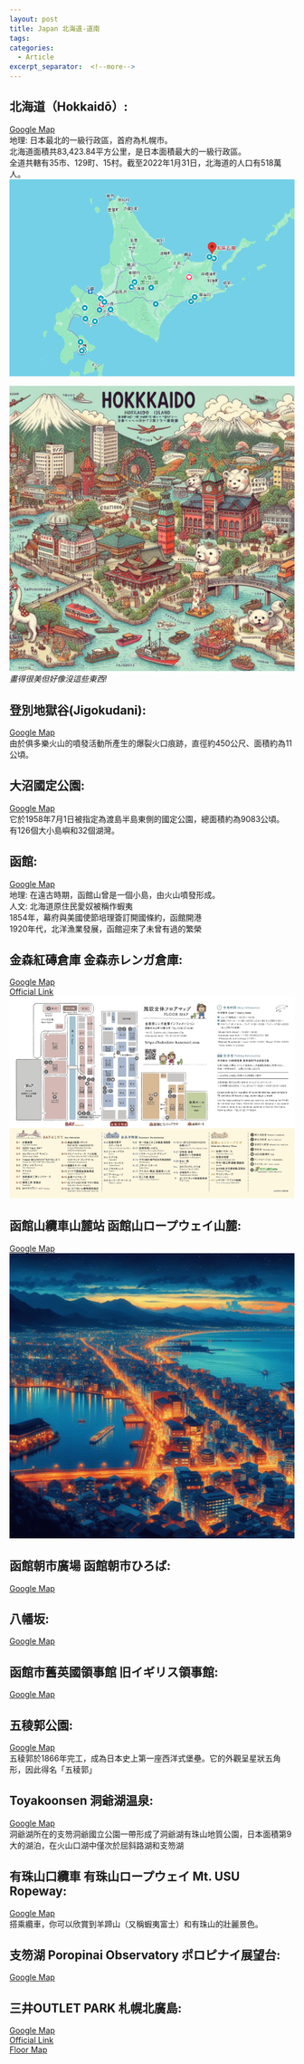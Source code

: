 ```yaml
---
layout: post
title: Japan 北海道-道南
tags: 
categories:
  - Article
excerpt_separator:  <!--more-->
---
```

## 北海道（Hokkaidō）:<br>
[Google Map](https://maps.app.goo.gl/A594JejBaTJywVTB8 "google")<br>
地理: 日本最北的一級行政區，首府為札幌市。<br>
北海道面積共83,423.84平方公里，是日本面積最大的一級行政區。<br>
全道共轄有35市、129町、15村。截至2022年1月31日，北海道的人口有518萬人。<br>
![Photo](/assets/Hokkaido.png)<br>


![Photo](/assets/c7bbd383-593d-4627-9c3e-2967ab060bad.jpeg) *畫得很美但好像沒這些東西!*<br>


<!-- day1 -->
## 登別地獄谷(Jigokudani):<br>
[Google Map](https://maps.app.goo.gl/7oxaCSAdkCA5DcHAA "google")<br>
由於俱多樂火山的噴發活動所產生的爆裂火口痕跡，直徑約450公尺、面積約為11公頃。<br>

## 大沼國定公園:<br>
[Google Map](https://maps.app.goo.gl/z2CKyhYYXdnX3NiA7 "google")<br>
它於1958年7月1日被指定為渡島半島東側的國定公園，總面積約為9083公頃。<br>
有126個大小島嶼和32個湖灣。<br>

<!-- day2 -->
## 函館:<br>
[Google Map](https://maps.app.goo.gl/t9NZjbihYgPbomEeA "google")<br>
地理: 在遠古時期，函館山曾是一個小島，由火山噴發形成。<br>
人文: 北海道原住民愛奴被稱作蝦夷<br>
1854年，幕府與美國使節培理簽訂開國條約，函館開港<br>
1920年代，北洋漁業發展，函館迎來了未曾有過的繁榮<br>

## 金森紅磚倉庫 金森赤レンガ倉庫: <br>
[Google Map](https://maps.app.goo.gl/eGwRWrdAi5CfsxZg9 "google")<br>
[Official Link](https://hakodate-kanemori.com/shop/ "google")<br>
![my screenshot](/assets/202312dl_froormap.jpg)<br>

## 函館山纜車山麓站 函館山ロープウェイ山麓:<br>
[Google Map](https://maps.app.goo.gl/Z3yWMuC4XpBuXfyX8 "google")<br>
![my screenshot](/assets/344bea6a-a539-4159-b1c4-fc5c9a62c5e0.jpeg)<br>

<!-- day3-->

## 函館朝市廣場 函館朝市ひろば:<br>
[Google Map](https://maps.app.goo.gl/kENiok7KSLsCHZuf8 "google")<br>

## 八幡坂:<br>
[Google Map](https://maps.app.goo.gl/1GsHJubtMCz9Z6T78 "google")<br>


## 函館市舊英國領事館 旧イギリス領事館:<br> 
[Google Map](https://maps.app.goo.gl/MyqVhdkt9MySNKNU9 "google")<br>


## 五稜郭公園:<br>
[Google Map](https://maps.app.goo.gl/JwcJBrwQhRVr3Gxn7 "google")<br>
五稜郭於1866年完工，成為日本史上第一座西洋式堡壘。它的外觀呈星狀五角形，因此得名「五稜郭」<br>


<!-- day4-->
## Toyakoonsen 洞爺湖温泉:<br>
[Google Map](https://maps.app.goo.gl/YxBckLfK9dka63dGA "google")<br>
洞爺湖所在的支笏洞爺國立公園一帶形成了洞爺湖有珠山地質公園，日本面積第9大的湖泊，在火山口湖中僅次於屈斜路湖和支笏湖<br>

## 有珠山口纜車 有珠山ロープウェイ Mt. USU Ropeway:<br>
[Google Map](https://maps.app.goo.gl/eEHyNNLXRYPNd51E6 "google")<br>
搭乘纜車，你可以欣賞到羊蹄山（又稱蝦夷富士）和有珠山的壯麗景色。

<!-- day5-->
## 支笏湖 Poropinai Observatory ポロピナイ展望台:<br>
[Google Map](https://maps.app.goo.gl/XTS77h4LCmnkcES99 "google")<br>

## 三井OUTLET PARK 札幌北廣島:<br>
[Google Map](https://maps.app.goo.gl/DXnrpZiip7cXfehD8 "google")<br>
[Official Link](https://mitsui-shopping-park.com/mop/sapporo/tw/search/ "google")<br>
[Floor Map](https://mitsui-shopping-park.com/mop/file/filter/sapporo/floor/00009_fo.pdf "google")<br>









